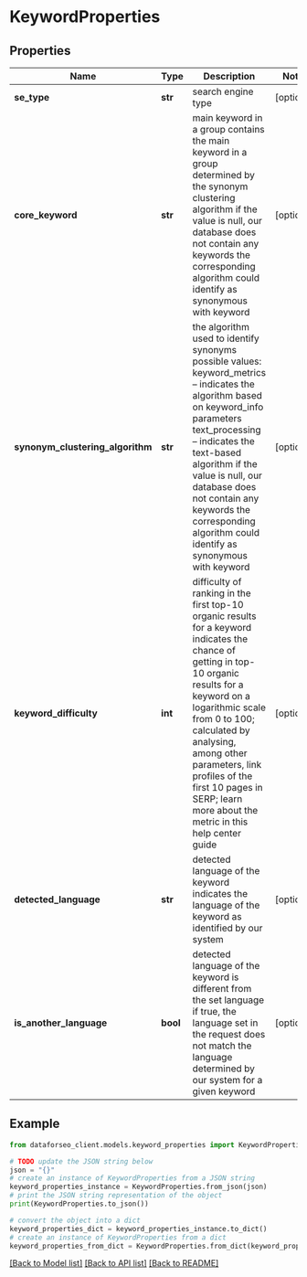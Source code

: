 # KeywordProperties


## Properties

Name | Type | Description | Notes
------------ | ------------- | ------------- | -------------
**se_type** | **str** | search engine type | [optional] 
**core_keyword** | **str** | main keyword in a group contains the main keyword in a group determined by the synonym clustering algorithm if the value is null, our database does not contain any keywords the corresponding algorithm could identify as synonymous with keyword | [optional] 
**synonym_clustering_algorithm** | **str** | the algorithm used to identify synonyms possible values: keyword_metrics – indicates the algorithm based on keyword_info parameters text_processing – indicates the text-based algorithm if the value is null, our database does not contain any keywords the corresponding algorithm could identify as synonymous with keyword | [optional] 
**keyword_difficulty** | **int** | difficulty of ranking in the first top-10 organic results for a keyword indicates the chance of getting in top-10 organic results for a keyword on a logarithmic scale from 0 to 100; calculated by analysing, among other parameters, link profiles of the first 10 pages in SERP; learn more about the metric in this help center guide | [optional] 
**detected_language** | **str** | detected language of the keyword indicates the language of the keyword as identified by our system | [optional] 
**is_another_language** | **bool** | detected language of the keyword is different from the set language if true, the language set in the request does not match the language determined by our system for a given keyword | [optional] 

## Example

```python
from dataforseo_client.models.keyword_properties import KeywordProperties

# TODO update the JSON string below
json = "{}"
# create an instance of KeywordProperties from a JSON string
keyword_properties_instance = KeywordProperties.from_json(json)
# print the JSON string representation of the object
print(KeywordProperties.to_json())

# convert the object into a dict
keyword_properties_dict = keyword_properties_instance.to_dict()
# create an instance of KeywordProperties from a dict
keyword_properties_from_dict = KeywordProperties.from_dict(keyword_properties_dict)
```
[[Back to Model list]](../README.md#documentation-for-models) [[Back to API list]](../README.md#documentation-for-api-endpoints) [[Back to README]](../README.md)


